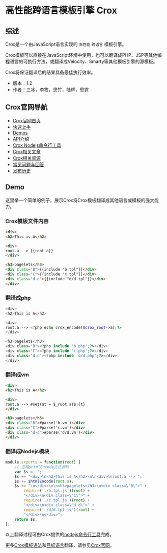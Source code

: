 # 高性能跨语言模板引擎 Crox

## 综述

Crox是一个由JavaScript语言实现的 `高性能` `跨语言` 模板引擎。

Crox模板可以直接在JavaScript环境中使用，也可以翻译成PHP、JSP等其他编程语言的可执行方法，或翻译成Velocity、Smarty等其他模板引擎的源模板。

Crox将保证翻译后的结果具备最佳执行效率。

* 版本：1.2
* 作者：三冰，李牧，思竹，陆辉，思霏

## Crox官网导航

- [Crox官网首页](http://thx.github.io/crox/)
- [快速上手](http://thx.github.io/crox/tutorials)
- [Demos](http://thx.github.io/crox/demos)
- [API介绍](http://thx.github.io/crox/apis)
- [Crox Nodejs命令行工具](http://thx.github.io/crox/apis/nodejs-api/)
- [Crox相关文章](http://thx.github.io/crox/articles)
- [Crox相关资源](http://thx.github.io/crox/resources)
- [常见问题与回答](http://thx.github.io/crox/faq)
- [发布历史](http://thx.github.io/crox/releases)

## Demo

这里举一个简单的例子，展示Crox将Crox模板翻译成其他语言或模板的强大能力。

### Crox模板文件内容

```html
<div>
<h2>This is A</h2>

<div>
root.a --> {{root.a}}
</div>

<h3>pagelets</h3>
<div class="B">{{include "b.tpl"}}</div>
<div class="C">{{include "c.tpl"}}</div>
<div class="d-d">{{include "d/d.tpl"}}</div>
</div>
```

### 翻译成php

```php
<div>
<h2>This is A</h2>

<div>
root.a --> <?php echo crox_encode($crox_root->a);?>
</div>

<h3>pagelets</h3>
<div class="B"><?php include 'b.php';?></div>
<div class="C"><?php include 'c.php';?></div>
<div class="d-d"><?php include 'd/d.php';?></div>
</div>
```

### 翻译成vm

```html
<div>
<h2>This is A</h2>

<div>
root.a --> #set($t = $_root.a)$!{t}
</div>

<h3>pagelets</h3>
<div class="B">#parse('b.vm')</div>
<div class="C">#parse('c.vm')</div>
<div class="d-d">#parse('d/d.vm')</div>
</div>
```

### 翻译成Nodejs模块

```js
module.exports = function(root) {
    // 忽略$htmlEncode方法源码
    var $s = '';
    $s += "<div>\n<h2>This is A</h2>\n\n<div>\nroot.a --> ";
    $s += $htmlEncode(root.a);
    $s += "\n</div>\n\n<h3>pagelets</h3>\n<div class=\"B\">" +
        require('./b.tpl.js')(root) +
        "</div>\n<div class=\"C\">" +
        require('./c.tpl.js')(root) +
        "</div>\n<div class=\"d-d\">" +
        require('./d/d.tpl.js')(root) +
        "</div>\n</div>";
    return $s;
};
```

以上翻译过程可由Crox提供的[nodejs命令行工具](http://thx.github.io/crox/apis/nodejs-api/)完成。

更多[Crox模板语法](http://thx.github.io/crox/apis/tpl-api/)和[目标语言](http://thx.github.io/crox/demos/)翻译，请参见[Crox官网](http://thx.github.io/crox/)。
